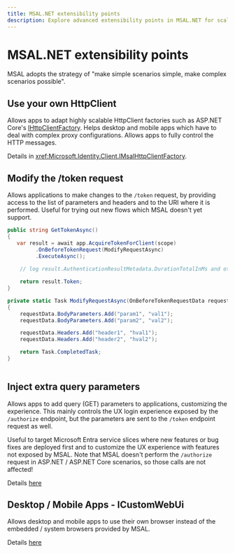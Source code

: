 ```yaml
---
title: MSAL.NET extensibility points
description: Explore advanced extensibility points in MSAL.NET for scalable apps. Adapt HttpClient factories, modify token requests, inject query parameters, and more.
---
```


# MSAL.NET extensibility points

MSAL adopts the strategy of "make simple scenarios simple, make complex scenarios possible".

## Use your own HttpClient

Allows apps to adapt highly scalable HttpClient factories such as ASP.NET Core's [IHttpClientFactory](/aspnet/core/fundamentals/http-requests?view=aspnetcore-6.0).
Helps desktop and mobile apps which have to deal with complex proxy configurations.
Allows apps to fully control the HTTP messages.

Details in <xref:Microsoft.Identity.Client.IMsalHttpClientFactory>.

## Modify the /token request

Allows applications to make changes to the `/token` request, by providing access to the list of parameters and headers and to the URI where it is performed. Useful for trying out new flows which MSAL doesn't yet support.

```csharp
public string GetTokenAsync()
{
   var result = await app.AcquireTokenForClient(scope)
         .OnBeforeTokenRequest(ModifyRequestAsync)
         .ExecuteAsync();
 
    // log result.AuthenticationResultMetadata.DurationTotalInMs and other metrics

    return result.Token;
}

private static Task ModifyRequestAsync(OnBeforeTokenRequestData requestData)
{
    requestData.BodyParameters.Add("param1", "val1");
    requestData.BodyParameters.Add("param2", "val2");

    requestData.Headers.Add("header1", "hval1");
    requestData.Headers.Add("header2", "hval2");

    return Task.CompletedTask;
}
   
```

## Inject extra query parameters

Allows apps to add query (GET) parameters to applications, customizing the experience. This mainly controls the UX login experience exposed by the `/authorize` endpoint, but the parameters are sent to the `/token` endpoint request as well.

Useful to target Microsoft Entra service slices where new features or bug fixes are deployed first and to customize the UX experience with features not exposed by MSAL. Note that MSAL doesn't perform the `/authorize` request in ASP.NET / ASP.NET Core scenarios, so those calls are not affected!

Details [here](/dotnet/api/microsoft.identity.client.abstractacquiretokenparameterbuilder-1.withextraqueryparameters?view=azure-dotnet#microsoft-identity-client-abstractacquiretokenparameterbuilder-1-withextraqueryparameters(system-string))

## Desktop / Mobile Apps - ICustomWebUi

Allows desktop and mobile apps to use their own browser instead of the embedded / system browsers provided by MSAL.

Details [here](/dotnet/api/microsoft.identity.client.extensibility.icustomwebui?view=azure-dotnet)
